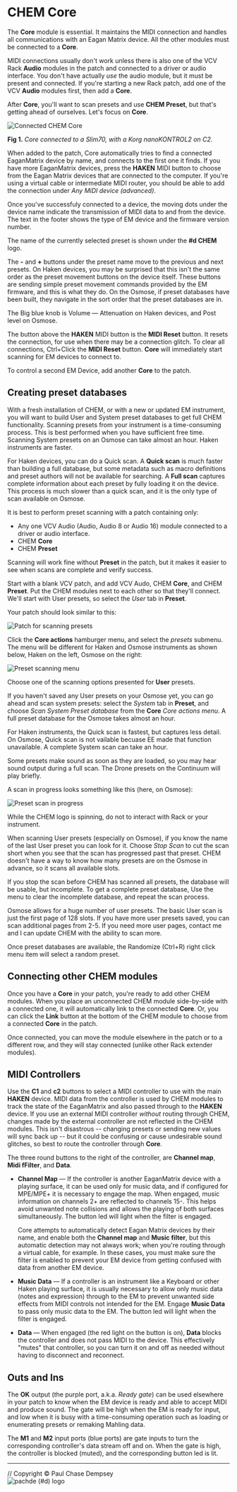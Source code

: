 # CHEM Core

The **Core** module is essential.
It maintains the MIDI connection and handles all communications with an Eagan Matrix device. All the other modules must be connected to a **Core**.

MIDI connections usually don't work unless there is also one of the VCV Rack **Audio** modules in the patch and connected to a driver or audio interface.
You don't have actually *use* the audio module, but it must be present and connected.
If you're starting a new Rack patch, add one of the VCV **Audio** modules first, then add a **Core**.

After **Core**, you'll want to scan presets and use **CHEM Preset**, but that's getting ahead of ourselves. Let's focus on **Core**.

![Connected CHEM Core](./image/core.png)

**Fig 1.** *Core connected to a Slim70, with a Korg nanoKONTROL2 on C2.*

When added to the patch, Core automatically tries to find a connected EaganMatrix device by name, and connects to the first one it finds.
If you have more EaganMatrix devices, press the **HAKEN** MIDI button to choose from the Eagan Matrix devices that are connected to the computer.
If you're using a virtual cable or intermediate MIDI router, you should be able to add the connection under _Any MiDI device (advanced)_.

Once you've successfuly connected to a device,
the moving dots under the device name indicate the transmission of MIDI data to and from the device.
The text in the footer shows the type of EM device and the firmware version number.

The name of the currently selected preset is shown under the **#d CHEM** logo.

The **-** and **+** buttons under the preset name move to the previous and next presets.
On Haken devices, you may be surprised that this isn't the same order as the preset movement buttons on the device itself.
These buttons are sending simple preset movement commands provided by the EM firmware, and this is what they do.
On the Osmose, if preset databases have been built, they navigate in the sort order that the preset databases are in.

The Big blue knob is Volume — Attenuation on Haken devices, and Post level on Osmose.

The button above the **HAKEN** MIDI button is the **MIDI Reset** button.
It resets the connection, for use when there may be a connection glitch.
To clear all connections, Ctrl+Click the **MIDI Reset** button. **Core** will immediately start scanning for EM devices to connect to.

To control a second EM Device, add another **Core** to the patch.

## Creating preset databases

With a fresh installation of CHEM, or with a new or updated EM instrument, you will want to build User and System preset databases to get full CHEM functionality.
Scanning presets from your instrument is a time-consuming process.
This is best performed when you have sufficient free time.
Scanning System presets on an Osmose can take almost an hour. Haken instruments are faster.

For Haken devices, you can do a Quick scan.
A **Quick scan** is much faster than building a full database, but some metadata such as macro definitions and preset authors will not be available for searching.
A **Full scan** captures complete information about each preset by fully loading it on the device.
This process is much slower than a quick scan, and it is the only type of scan available on Osmose.

It is best to perform preset scanning with a patch containing only:

- Any one VCV Audio (Audio, Audio 8 or Audio 16) module connected to a driver or audio interface.
- CHEM **Core**
- CHEM **Preset**

Scanning will work fine without **Preset** in the patch, but it makes it easier to see when scans are complete and verify success.

Start with a blank VCV patch, and add VCV Audo, CHEM **Core**, and CHEM **Preset**.
Put the CHEM modules next to each other so that they'll connect.
We'll start with User presets, so select the _User_ tab in **Preset**.

Your patch should look similar to this:

![Patch for scanning presets](./image/core-scan.png)

Click the **Core actions** hamburger menu, and select the _presets_ submenu.
The menu will be different for Haken and Osmose instruments as shown below, Haken on the left, Osmose on the right:

![Preset scanning menu](./image/scan-menu.png)

Choose one of the scanning options presented for **User** presets.

If you haven't saved any User presets on your Osmose yet, you can go ahead and scan system presets: select the _System_ tab in **Preset**, and choose _Scan System Preset database_ from the **Core** _Core actions menu_.
A full preset database for the Osmose takes almost an hour.

For Haken instruments, the Quick scan is fastest, but captures less detail.
On Osmose, Quick scan is not vailable becuase EE made that function unavailable.
A complete System scan can take an hour.

Some presets make sound as soon as they are loaded, so you may hear sound output during a full scan. The Drone presets on the Continuum will play briefly.

A scan in progress looks something like this (here, on Osmose):

![Preset scan in progress](./image/scan-progress.png)

While the CHEM logo is spinning, do not to interact with Rack or your instrument.

When scanning User presets (especially on Osmose), if you know the name of the last User preset you can look for it. Choose _Stop Scan_ to cut the scan short when you see that the scan has progressed past that preset.
CHEM doesn't have a way to know how many presets are on the Osmose in advance, so it scans all available slots.

If you stop the scan before CHEM has scanned all presets, the database will be usable, but incomplete.
To get a complete preset database, Use the menu to clear the incomplete database, and repeat the scan process.

Osmose allows for a huge number of user presets. The basic User scan is just the first page of 128 slots.
If you have more user presets saved, you can scan additional pages from 2-5.
If you need more user pages, contact me and I can update CHEM with the ability to scan more.

Once preset databases are available, the Randomize (Ctrl+R) right click menu item will select a random preset.

## Connecting other CHEM modules

Once you have a **Core** in your patch, you're ready to add other CHEM modules.
When you place an unconnected CHEM module side-by-side with a connected one, it will automatically link to the connected **Core**.
Or, you can click the **Link** button at the bottom of the CHEM module to choose from a connected **Core** in the patch.

Once connected, you can move the module elsewhere in the patch or to a different row, and they will stay connected (unlike other Rack extender modules).

## MIDI Controllers

Use the **C1** and **c2** buttons to select a MIDI controller to use with the main **HAKEN** device.
MIDI data from the controller is used by CHEM modules to track the state of the EaganMatrix and also passed through to the **HAKEN** device.
If you use an external MIDI controller _without_ routing through CHEM, changes made by the external controller are not reflected in the CHEM modules.
This isn't disastrous -- changing presets or sending new values will sync back up -- but it could be confusing or cause undesirable sound glitches, so best to route the controller through **Core**.

The three round buttons to the right of the controller, are **Channel map**, **Midi fFilter**, and **Data**.

- **Channel Map** — If the controller is another EaganMatrix device with a playing surface, it can be used only for music data,
and if configured for MPE/MPE+ it is necessary to engage the map.
When engaged, music information on channels 2+ are reflected to channels 15-.
This helps avoid unwanted note collisions and allows the playing of both surfaces simultaneously.
The button led will light when the filter is engaged.

  Core attempts to automatically detect Eagan Matrix devices by their name, and enable both the **Channel map** and **Music filter**, but this automatic detection may not always work; when you're routing through a virtual cable, for example.
  In these cases, you must make sure the filter is enabled to prevent your EM device from getting confused with data from another EM device.

- **Music Data** — If a controller is an instrument like a Keyboard or other Haken playing surface, it is usually necessary to allow only music data (notes and expression) through to the EM to prevent unwanted side effects from MIDI controls not intended for the EM.
Engage **Music Data** to pass only music data to the EM.
The button led will light when the filter is engaged.

- **Data**  — When engaged (the red light on the button is on), **Data** blocks the controller and does not pass MIDI to the device.
This effectively "mutes" that controller, so you can turn it on and off as needed without having to disconnect and reconnect.

## Outs and Ins

The **OK** output (the purple port, a.k.a. _Ready gate_) can be used elsewhere in your patch to know when the EM device is ready and able to accept MIDI and produce sound.
The gate will be high when the EM is ready for input, and low when it is busy with a time-consuming operation such as loading or enumerating presets or remaking Mahling data.

The **M1** and **M2** input ports (blue ports) are gate inputs to turn the corresponding controller's data stream off and on.
When the gate is high, the controller is blocked (muted), and the corresponding button led is lit.

---

// Copyright © Paul Chase Dempsey\
![pachde (#d) logo](./image/Logo.svg)
